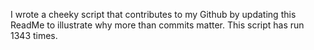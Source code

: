 I wrote a cheeky script that contributes to my Github by updating this ReadMe to illustrate why more than commits matter. This script has run 1343 times.